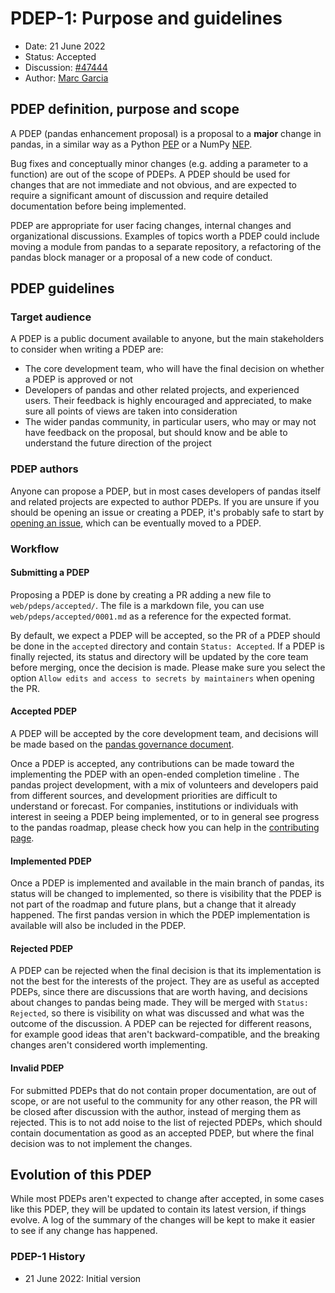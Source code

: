 # PDEP-1: Purpose and guidelines

- Date: 21 June 2022
- Status: Accepted
- Discussion: [#47444](https://github.com/pandas-dev/pandas/pull/47444)
- Author: [Marc Garcia](https://github.com/datapythonista)

## PDEP definition, purpose and scope

A PDEP (pandas enhancement proposal) is a proposal to a **major** change in
pandas, in a similar way as a Python [PEP](https://peps.python.org/pep-0001/)
or a NumPy [NEP](https://numpy.org/neps/nep-0000.html).

Bug fixes and conceptually minor changes (e.g. adding a parameter to a function)
are out of the scope of PDEPs. A PDEP should be used for changes that are not
immediate and not obvious, and are expected to require a significant amount of
discussion and require detailed documentation before being implemented.

PDEP are appropriate for user facing changes, internal changes and organizational
discussions. Examples of topics worth a PDEP could include moving a module from
pandas to a separate repository, a refactoring of the pandas block manager or
a proposal of a new code of conduct.

## PDEP guidelines

### Target audience

A PDEP is a public document available to anyone, but the main stakeholders to
consider when writing a PDEP are:

- The core development team, who will have the final decision on whether a PDEP
  is approved or not
- Developers of pandas and other related projects, and experienced users. Their
  feedback is highly encouraged and appreciated, to make sure all points of views
  are taken into consideration
- The wider pandas community, in particular users, who may or may not have feedback
  on the proposal, but should know and be able to understand the future direction of
  the project

### PDEP authors

Anyone can propose a PDEP, but in most cases developers of pandas itself and related
projects are expected to author PDEPs. If you are unsure if you should be opening
an issue or creating a PDEP, it's probably safe to start by
[opening an issue](https://github.com/pandas-dev/pandas/issues/new/choose), which can
be eventually moved to a PDEP.

### Workflow

#### Submitting a PDEP

Proposing a PDEP is done by creating a PR adding a new file to `web/pdeps/accepted/`.
The file is a markdown file, you can use `web/pdeps/accepted/0001.md` as a reference
for the expected format.

By default, we expect a PDEP will be accepted, so the PR of a PDEP should be done
in the `accepted` directory and contain `Status: Accepted`. If a PDEP is finally
rejected, its status and directory will be updated by the core team before merging,
once the decision is made. Please make sure you select the option
`Allow edits and access to secrets by maintainers` when opening the PR.

#### Accepted PDEP

A PDEP will be accepted by the core development team, and decisions will be made
based on the [pandas governance document](https://github.com/pandas-dev/pandas-governance/blob/master/governance.md).

Once a PDEP is accepted, any contributions can be made toward the implementing the PDEP with an open-ended completion timeline . The
pandas project development, with a mix of volunteers and developers paid from
different sources, and development priorities are difficult to understand or
forecast. For companies, institutions or individuals with interest in seeing a
PDEP being implemented, or to in general see progress to the pandas roadmap,
please check how you can help in the [contributing page](/contribute.html).

#### Implemented PDEP

Once a PDEP is implemented and available in the main branch of pandas, its
status will be changed to implemented, so there is visibility that the PDEP
is not part of the roadmap and future plans, but a change that it already
happened. The first pandas version in which the PDEP implementation is
available will also be included in the PDEP.

#### Rejected PDEP

A PDEP can be rejected when the final decision is that its implementation is
not the best for the interests of the project. They are as useful as accepted
PDEPs, since there are discussions that are worth having, and decisions about
changes to pandas being made. They will be merged with `Status: Rejected`, so
there is visibility on what was discussed and what was the outcome of the
discussion. A PDEP can be rejected for different reasons, for example good ideas
that aren't backward-compatible, and the breaking changes aren't considered worth
implementing.

#### Invalid PDEP

For submitted PDEPs that do not contain proper documentation, are out of scope, or
are not useful to the community for any other reason, the PR will be closed after
discussion with the author, instead of merging them as rejected. This is to not
add noise to the list of rejected PDEPs, which should contain documentation as
good as an accepted PDEP, but where the final decision was to not implement the changes.

## Evolution of this PDEP

While most PDEPs aren't expected to change after accepted, in some cases like this
PDEP, they will be updated to contain its latest version, if things evolve. A log
of the summary of the changes will be kept to make it easier to see if any change
has happened.

### PDEP-1 History

- 21 June 2022: Initial version
